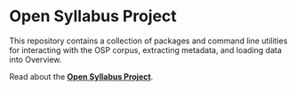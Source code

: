 # Open Syllabus Project

This repository contains a collection of packages and command line utilities for interacting with the OSP corpus, extracting metadata, and loading data into Overview.

Read about the **[Open Syllabus Project](http://opensyllabusproject.org)**.
